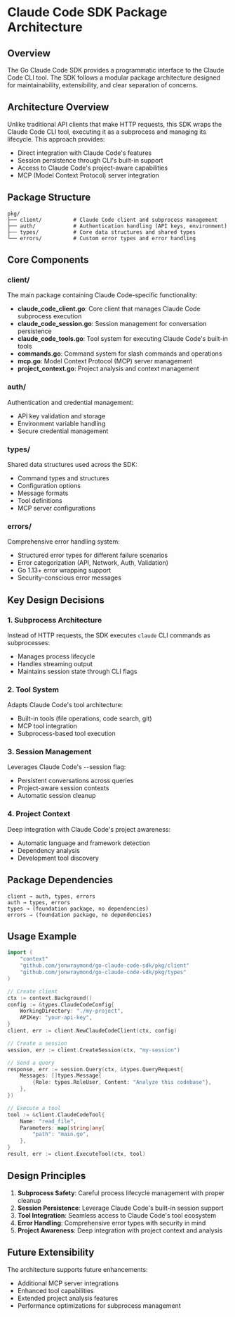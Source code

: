 # Claude Code SDK Package Architecture

## Overview

The Go Claude Code SDK provides a programmatic interface to the Claude Code CLI tool. The SDK follows a modular package architecture designed for maintainability, extensibility, and clear separation of concerns.

## Architecture Overview

Unlike traditional API clients that make HTTP requests, this SDK wraps the Claude Code CLI tool, executing it as a subprocess and managing its lifecycle. This approach provides:

- Direct integration with Claude Code's features
- Session persistence through CLI's built-in support
- Access to Claude Code's project-aware capabilities
- MCP (Model Context Protocol) server integration

## Package Structure

```
pkg/
├── client/          # Claude Code client and subprocess management
├── auth/            # Authentication handling (API keys, environment)
├── types/           # Core data structures and shared types
└── errors/          # Custom error types and error handling
```

## Core Components

### client/
The main package containing Claude Code-specific functionality:

- **claude_code_client.go**: Core client that manages Claude Code subprocess execution
- **claude_code_session.go**: Session management for conversation persistence
- **claude_code_tools.go**: Tool system for executing Claude Code's built-in tools
- **commands.go**: Command system for slash commands and operations
- **mcp.go**: Model Context Protocol (MCP) server management
- **project_context.go**: Project analysis and context management

### auth/
Authentication and credential management:
- API key validation and storage
- Environment variable handling
- Secure credential management

### types/
Shared data structures used across the SDK:
- Command types and structures
- Configuration options
- Message formats
- Tool definitions
- MCP server configurations

### errors/
Comprehensive error handling system:
- Structured error types for different failure scenarios
- Error categorization (API, Network, Auth, Validation)
- Go 1.13+ error wrapping support
- Security-conscious error messages

## Key Design Decisions

### 1. Subprocess Architecture
Instead of HTTP requests, the SDK executes `claude` CLI commands as subprocesses:
- Manages process lifecycle
- Handles streaming output
- Maintains session state through CLI flags

### 2. Tool System
Adapts Claude Code's tool architecture:
- Built-in tools (file operations, code search, git)
- MCP tool integration
- Subprocess-based tool execution

### 3. Session Management
Leverages Claude Code's --session flag:
- Persistent conversations across queries
- Project-aware session contexts
- Automatic session cleanup

### 4. Project Context
Deep integration with Claude Code's project awareness:
- Automatic language and framework detection
- Dependency analysis
- Development tool discovery

## Package Dependencies

```
client → auth, types, errors
auth → types, errors
types → (foundation package, no dependencies)
errors → (foundation package, no dependencies)
```

## Usage Example

```go
import (
    "context"
    "github.com/jonwraymond/go-claude-code-sdk/pkg/client"
    "github.com/jonwraymond/go-claude-code-sdk/pkg/types"
)

// Create client
ctx := context.Background()
config := &types.ClaudeCodeConfig{
    WorkingDirectory: "./my-project",
    APIKey: "your-api-key",
}
client, err := client.NewClaudeCodeClient(ctx, config)

// Create a session
session, err := client.CreateSession(ctx, "my-session")

// Send a query
response, err := session.Query(ctx, &types.QueryRequest{
    Messages: []types.Message{
        {Role: types.RoleUser, Content: "Analyze this codebase"},
    },
})

// Execute a tool
tool := &client.ClaudeCodeTool{
    Name: "read_file",
    Parameters: map[string]any{
        "path": "main.go",
    },
}
result, err := client.ExecuteTool(ctx, tool)
```

## Design Principles

1. **Subprocess Safety**: Careful process lifecycle management with proper cleanup
2. **Session Persistence**: Leverage Claude Code's built-in session support
3. **Tool Integration**: Seamless access to Claude Code's tool ecosystem
4. **Error Handling**: Comprehensive error types with security in mind
5. **Project Awareness**: Deep integration with project context and analysis

## Future Extensibility

The architecture supports future enhancements:
- Additional MCP server integrations
- Enhanced tool capabilities
- Extended project analysis features
- Performance optimizations for subprocess management
